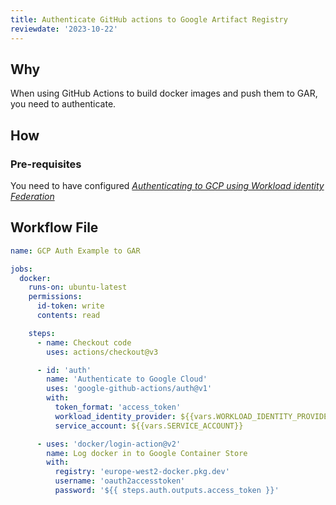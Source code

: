 ```yaml
---
title: Authenticate GitHub actions to Google Artifact Registry
reviewdate: '2023-10-22'
---
```


## Why

When using GitHub Actions to build docker images and push them to GAR, you need to authenticate.

## How

### Pre-requisites

You need to have configured [_Authenticating to GCP using Workload identity Federation_](authenticate-github-actions-to-gcp-using-workload-identity-federation.md)

## Workflow File

```yaml
name: GCP Auth Example to GAR

jobs:
  docker:
    runs-on: ubuntu-latest
    permissions:
      id-token: write
      contents: read

    steps:
      - name: Checkout code
        uses: actions/checkout@v3

      - id: 'auth'
        name: 'Authenticate to Google Cloud'
        uses: 'google-github-actions/auth@v1'
        with:
          token_format: 'access_token'
          workload_identity_provider: ${{vars.WORKLOAD_IDENTITY_PROVIDER}}
          service_account: ${{vars.SERVICE_ACCOUNT}}

      - uses: 'docker/login-action@v2'
        name: Log docker in to Google Container Store
        with:
          registry: 'europe-west2-docker.pkg.dev'
          username: 'oauth2accesstoken'
          password: '${{ steps.auth.outputs.access_token }}'
```
